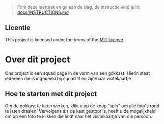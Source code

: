 > Fork deze leertaak en ga aan de slag, de instructie vind je in: [docs/INSTRUCTIONS.md](docs/INSTRUCTIONS.md)

## Licentie

This project is licensed under the terms of the [MIT license](./LICENSE).

# Over dit project
Ons project is een squad page in de vorm van een gokkast. Hierin staat iedereen die is ingedeeld bij squad 1f en zijn/haar visitekaartje

## Hoe te starten met dit project
Om de gokkast te laten werken, klikt u op de knop "spin" om alle foto's rond te laten draaien. Vervolgens als de kast gestopt is, heeft u de mogelijkheid om op een foto te klikken die leidt naar het visitekaartje van die persoon.

